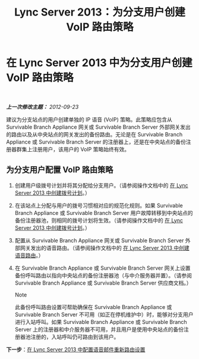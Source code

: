 ﻿---
title: Lync Server 2013：为分支用户创建 VoIP 路由策略
TOCTitle: 为分支用户创建 VoIP 路由策略
ms:assetid: 10deca9f-f870-4a42-b25d-e4fc53108658
ms:mtpsurl: https://technet.microsoft.com/zh-cn/library/Gg398196(v=OCS.15)
ms:contentKeyID: 49312032
ms.date: 05/19/2016
mtps_version: v=OCS.15
ms.translationtype: HT
---

# 在 Lync Server 2013 中为分支用户创建 VoIP 路由策略

 

_**上一次修改主题：** 2012-09-23_

建议为分支站点的用户创建单独的 IP 语音 (VoIP) 策略。此策略应包含从 Survivable Branch Appliance 网关或 Survivable Branch Server 外部网关发出的路由以及从中央站点的网关发出的备份路由。无论是在 Survivable Branch Appliance 或 Survivable Branch Server 的注册器上，还是在中央站点的备份注册器群集上注册用户，该用户的 VoIP 策略始终有效。

## 为分支用户配置 VoIP 路由策略

1.  创建用户级拨号计划并将其分配给分支用户。（请参阅操作文档中的 [在 Lync Server 2013 中创建拨号计划](lync-server-2013-create-a-dial-plan.md)。）

2.  在该站点上分配与用户的拨号习惯相对应的规范化规则。如果 Survivable Branch Appliance 或 Survivable Branch Server 用户故障转移到中央站点的备份注册器池，则相同的拨号计划将生效。（请参阅操作文档中的 [在 Lync Server 2013 中创建拨号计划](lync-server-2013-create-a-dial-plan.md)。）

3.  配置从 Survivable Branch Appliance 网关或 Survivable Branch Server 外部网关发出的语音路由。（请参阅操作文档中的 [在 Lync Server 2013 中创建语音路由](lync-server-2013-create-a-voice-route.md)。）

4.  在 Survivable Branch Appliance 或 Survivable Branch Server 网关上设置备份呼叫路由以指向中央站点的备份注册器池（与中介服务器并置）。（请参阅 Survivable Branch Appliance 或 Survivable Branch Server 供应商文档。）
    
    > [!NOTE]  
    > 此备份呼叫路由设置可帮助确保在 Survivable Branch Appliance 或 Survivable Branch Server 不可用（如正在停机维护中）时，能够对分支用户进行入站呼叫。如果 Survivable Branch Appliance 或 Survivable Branch Server 上的注册器和中介服务器不可用，并且用户是使用中央站点的备份注册器池注册的，入站呼叫仍可路由到该用户。
    


**下一步**：[在 Lync Server 2013 中配置语音邮件重新路由设置](lync-server-2013-configure-voice-mail-rerouting-settings.md)

